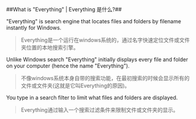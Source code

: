 ##What is "Everything" | Everything 是什么?##

"Everything" is search engine that locates files and folders by filename instantly for Windows.


> Everything是一个运行在windows系统的，通过名字快速定位文件或文件夹位置的本地搜索引擎。

Unlike Windows search "Everything" initially displays every file and folder on your computer (hence the name "Everything").

> 不像windows系统本身自带的搜索功能，在最初搜索的时候会显示所有的文件或文件夹(这就是它叫Everything的原因)。

You type in a search filter to limit what files and folders are displayed.

> Everything通过输入一个搜索过滤条件来限制文件或文件夹的显示。
